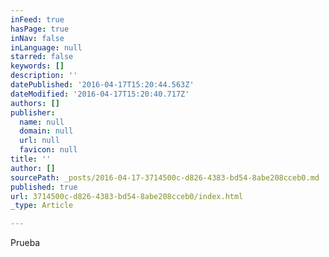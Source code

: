 ```yaml
---
inFeed: true
hasPage: true
inNav: false
inLanguage: null
starred: false
keywords: []
description: ''
datePublished: '2016-04-17T15:20:44.563Z'
dateModified: '2016-04-17T15:20:40.717Z'
authors: []
publisher:
  name: null
  domain: null
  url: null
  favicon: null
title: ''
author: []
sourcePath: _posts/2016-04-17-3714500c-d826-4383-bd54-8abe208cceb0.md
published: true
url: 3714500c-d826-4383-bd54-8abe208cceb0/index.html
_type: Article

---
```

Prueba